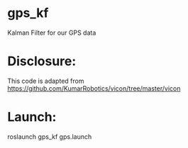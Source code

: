 # gps_kf
Kalman Filter for our GPS data

# Disclosure:
This code is adapted from https://github.com/KumarRobotics/vicon/tree/master/vicon

# Launch:
roslaunch gps_kf gps.launch
